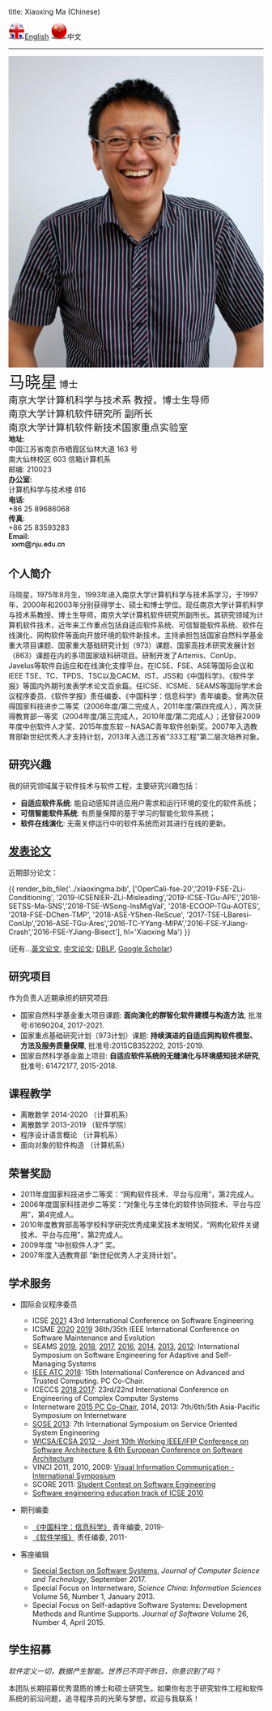 title: Xiaoxing Ma (Chinese)

<a href="../"><img width="32" alt="" src="../static/uk-icon-small.png" />English</a>
<img width="32" alt="" src="../static/china-icon-small.png" />中文

<hr/>

<div class="news-body">
    <div class="row gutter k-equal-height"><!-- row -->
        <div class="col-lg-3 col-md-4 col-sm-12">
            <img src="../static/xxm-happy.jpg" alt="Xiaoxing Ma" class="aligncenter" />
        </div>
        <div class="col-lg-9 col-md-8 col-sm-12">
            <div class="row gutter k-equal-height"><!-- nesting row -->
                <div class="col-lg-12">
                    <span style="font-size:24pt">马晓星</span> <span style="font-size:14pt">博士</span>
                </div>
            </div><!-- nesting row end -->
            <div class="row gutter k-equal-height"><!-- nesting row -->
                <div class="col-lg-12">
                    <span style="font-size:14pt">南京大学计算机科学与技术系 教授，博士生导师</span>
                </div>
            </div><!-- nesting row end -->
            <div class="row gutter k-equal-height"><!-- nesting row -->
                <div class="col-lg-12">
                    <span style="font-size:14pt">南京大学计算机软件研究所 副所长</span>
                </div>
            </div><!-- nesting row end -->
            <div class="row gutter k-equal-height"><!-- nesting row -->
                <div class="col-lg-12">
                    <span style="font-size:14pt">南京大学计算机软件新技术国家重点实验室</span>
                </div>
            </div><!-- nesting row end -->
            <div class="row gutter k-equal-height"><!-- nesting row -->
                <div class="col-lg-1 col-md-2 col-sm-12">
                    <span style="font-weight: 600;">地址:</span>
                </div>
                <div class="col-lg-11 col-md-10 col-sm-12">
                    <div clas="row">
                        <div class="col-lg-12">
                            中国江苏省南京市栖霞区仙林大道 163 号
                        </div>
                    </div>
                    <div clas="row">
                        <div class="col-lg-12">
                            南大仙林校区 603 信箱计算机系
                        </div>
                    </div>
                    <div clas="row">
                        <div class="col-lg-12">
                            邮编: 210023
                        </div>
                    </div>
                </div>
            </div><!-- nesting row end -->
            <div class="row gutter k-equal-height"><!-- nesting row -->
                <div class="col-lg-1 col-md-2 col-sm-12" style="padding-right: 0;">
                    <span style="font-weight: 600;">办公室:</span>
                </div>
                <div class="col-lg-11 col-md-10 col-sm-12">
                    <div clas="row">
                        <div class="col-lg-12">
                            计算机科学与技术楼 816
                        </div>
                    </div>
                </div>
            </div><!-- nesting row end -->
            <div class="row gutter k-equal-height"><!-- nesting row -->
                <div class="col-lg-1 col-md-2 col-sm-12">
                    <span style="font-weight: 600;">电话:</span>
                </div>
                <div class="col-lg-11 col-md-10 col-sm-12">
                    <div clas="row">
                        <div class="col-lg-12">
                            +86 25 89686068
                        </div>
                    </div>
                </div>
            </div><!-- nesting row end -->
            <div class="row gutter k-equal-height"><!-- nesting row -->
                <div class="col-lg-1 col-md-2 col-sm-12">
                    <span style="font-weight: 600;">传真:</span>
                </div>
                <div class="col-lg-11 col-md-10 col-sm-12">
                    <div clas="row">
                        <div class="col-lg-12">
                            +86 25 83593283
                        </div>
                    </div>
                </div>
            </div><!-- nesting row end -->
            <div class="row gutter k-equal-height"><!-- nesting row -->
                <div class="col-lg-1 col-md-2 col-sm-12">
                    <span style="font-weight: 600;">Email:</span>
                </div>
                <div class="col-lg-11 col-md-10 col-sm-12">
                    <div clas="row">
                        <div class="col-lg-12">
                            <img src="../static/email_nju.gif"/>
                        </div>
                    </div>
                </div>
            </div><!-- nesting row end -->
        </div>
    </div><!-- row end -->
</div>

## 个人简介
马晓星，1975年8月生，1993年进入南京大学计算机科学与技术系学习，于1997年、2000年和2003年分别获得学士、硕士和博士学位。现任南京大学计算机科学与技术系教授、博士生导师，南京大学计算机软件研究所副所长。其研究领域为计算机软件技术，近年来工作重点包括自适应软件系统、可信智能软件系统、软件在线演化、网构软件等面向开放环境的软件新技术。主持承担包括国家自然科学基金重大项目课题、国家重大基础研究计划（973）课题、国家高技术研究发展计划（863）课题在内的多项国家级科研项目。研制开发了Artemis、ConUp、Javelus等软件自适应和在线演化支撑平台。在ICSE、FSE、ASE等国际会议和IEEE  TSE、TC、TPDS、TSC以及CACM、IST、JSS和《中国科学》、《软件学报》等国内外期刊发表学术论文百余篇。任ICSE、ICSME、SEAMS等国际学术会议程序委员、《软件学报》责任编委、《中国科学：信息科学》青年编委。曾两次获得国家科技进步二等奖（2006年度/第二完成人，2011年度/第四完成人），两次获得教育部一等奖（2004年度/第三完成人，2010年度/第二完成人）；还曾获2009年度中创软件人才奖、2015年度东软－NASAC青年软件创新奖。2007年入选教育部新世纪优秀人才支持计划，2013年入选江苏省“333工程”第二层次培养对象。

## 研究兴趣
我的研究领域属于软件技术与软件工程，主要研究兴趣包括：

* __自适应软件系统__: 能自动感知并适应用户需求和运行环境的变化的软件系统；
* __可信智能软件系统__: 有质量保障的基于学习的智能化软件系统；
* __软件在线演化__: 无需关停运行中的软件系统而对其进行在线的更新。


## [发表论文](../publications)
近期部分论文：

{{ render_bib_file('../xiaoxingma.bib', ['OperCali-fse-20','2019-FSE-ZLi-Conditioning', '2019-ICSENIER-ZLi-Misleading','2019-ICSE-TGu-APE','2018-SETSS-Ma-SNS','2018-TSE-WSong-InsMigVal', '2018-ECOOP-TGu-AOTES', '2018-FSE-DChen-TMP', '2018-ASE-YShen-ReScue', '2017-TSE-LBaresi-ConUp','2016-ASE-TGu-Ares','2016-TC-YYang-MIPA','2016-FSE-YJiang-Crash','2016-FSE-YJiang-Bisect'], hl='Xiaoxing Ma') }}


(还有...[英文论文](../publications), [中文论文](http://www.c-dblp.cn/search_result.php?author_name=%E9%A9%AC%E6%99%93%E6%98%9F); [DBLP](http://dblp.uni-trier.de/pers/hd/m/Ma:Xiaoxing), [Google Scholar](https://scholar.google.com/citations?user=44WpWR4AAAAJ))

## 研究项目
作为负责人近期承担的研究项目: 

* 国家自然科学基金重大项目课题: __面向演化的群智化软件建模与构造方法__, 批准号:61690204, 2017-2021.
* 国家重点基础研究计划（973计划）课题: __持续演进的自适应网构软件模型、方法及服务质量保障__, 批准号:2015CB352202, 2015-2019.
* 国家自然科学基金面上项目: __自适应软件系统的无缝演化与环境感知技术研究__, 批准号: 61472177, 2015-2018. 

## 课程教学
* 离散数学 2014-2020 （计算机系）
* 离散数学 2013-2019 （软件学院）
* 程序设计语言概论 （计算机系）
* 面向对象的软件构造 （计算机系）



## 荣誉奖励
* 2011年度国家科技进步二等奖：“网构软件技术、平台与应用”，第2完成人。
* 2006年度国家科技进步二等奖：“对象化与主体化的软件协同技术、平台与应用”，第4完成人。
* 2010年度教育部高等学校科学研究优秀成果奖技术发明奖，“网构化软件关键技术、平台与应用”，第2完成人。
* 2009年度 “中创软件人才” 奖。
* 2007年度入选教育部 “新世纪优秀人才支持计划”。

## 学术服务

* 国际会议程序委员

    * ICSE [2021](https://conf.researchr.org/home/icse-2021) 43rd International Conference on Software Engineering
    * ICSME [2020](https://icsme2020.github.io/) [2019](https://icsme2019.github.io/) 36th/35th IEEE International Conference on Software Maintenance and Evolution
    * SEAMS [2019](https://conf.researchr.org/home/seams-2019), [2018](https://conf.researchr.org/home/seams-2018), [2017](https://wp.doc.ic.ac.uk/seams2017/), [2016](http://seams2016.jgreen.de/), [2014](http://seams2014.uni-paderborn.de/), [2013](http://www.yorku.ca/mlitoiu/seams2013/), [2012](http://www.seams2012.cs.uvic.ca/):  International Symposium on Software Engineering for Adaptive and Self-Managing Systems
    * [IEEE ATC 2018](http://www.smart-world.org/2018/atc/): 15th International Conference on Advanced and Trusted Computing. PC Co-Chair.
    * ICECCS [2018](http://formal-analysis.com/iceccs/2018/),[2017](https://iceccs.github.io/2017/): 23rd/22nd International Conference on Engineering of Complex Computer Systems
    * Internetware [2015 PC Co-Chair](http://internetware2015.trustie.net/), 2014, 2013: 7th/6th/5th Asia-Pacific Symposium on Internetware 
    * [SOSE 2013](http://sei.pku.edu.cn/conference/sose2013/): 7th International Symposium on Service Oriented System Engineering
    * [WICSA/ECSA 2012 - Joint 10th Working IEEE/IFIP Conference on Software Architecture & 6th European Conference on Software Architecture](http://www.wicsa.net/)
    * VINCI 2011, 2010, 2009: [Visual Information Communication - International Symposium](http://www.cse.ust.hk/vinci2011/)
    * SCORE 2011: [Student Contest on Software Engineering](http://score-contest.org/2011/)
    * [Software engineering education track of ICSE 2010](http://www.sbs.co.za/ICSE2010/3-EVENTS/_TRACKS/ICSE2010_SE-EDUCATION.html)

* 期刊编委
   * [《中国科学：信息科学》](http://scis.scichina.com) 青年编委, 2019-
   * [《软件学报》](http://www.jos.org.cn) 责任编委,  2011-
* 客座编辑
   * [Special Section on Software Systems](http://jcst.ict.ac.cn:8080/jcst/EN/column/item161.shtml), _Journal of Computer Science and Technology_, September 2017.
    * Special Focus on Internetware, _Science China: Information Sciences_ Volume 56, Number 1, January 2013.
    * Special Focus on Self-adaptive Software Systems: Development Methods and Runtime Supports. _Journal of Software_ Volume 26, Number 4, April 2015.

## 学生招募
_软件定义一切，数据产生智能。世界已不同于昨日，你意识到了吗？_

本团队长期招募优秀潜质的博士和硕士研究生。如果你有志于研究软件工程和软件系统的前沿问题，追寻程序员的光荣与梦想，欢迎与我联系！
 

<!-- Maintained by [Xiaoxing Ma](/people/xiaoxingma) Last updated 2018-05-22 --->
